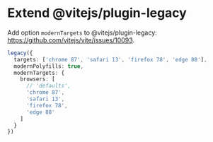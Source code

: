 # Extend @vitejs/plugin-legacy

Add option `modernTargets` to @vitejs/plugin-legacy: https://github.com/vitejs/vite/issues/10093.

```ts
legacy({
  targets: ['chrome 87', 'safari 13', 'firefox 78', 'edge 88'],
  modernPolyfills: true,
  modernTargets: {
    browsers: [
      // 'defaults',
      'chrome 87',
      'safari 13',
      'firefox 78',
      'edge 88'
    ]
  }
})
```